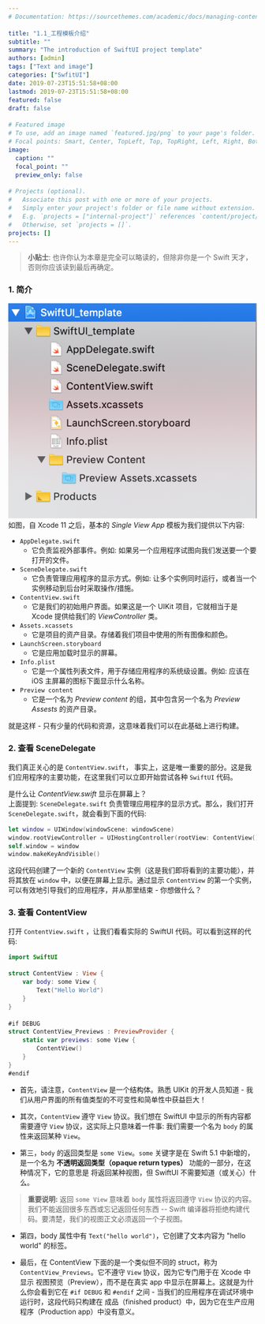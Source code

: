 ```yaml
---
# Documentation: https://sourcethemes.com/academic/docs/managing-content/

title: "1.1_工程模板介绍"
subtitle: ""
summary: "The introduction of SwiftUI project template"
authors: [admin]
tags: ["Text and image"]
categories: ["SwfitUI"]
date: 2019-07-23T15:51:58+08:00
lastmod: 2019-07-23T15:51:58+08:00
featured: false
draft: false

# Featured image
# To use, add an image named `featured.jpg/png` to your page's folder.
# Focal points: Smart, Center, TopLeft, Top, TopRight, Left, Right, BottomLeft, Bottom, BottomRight.
image:
  caption: ""
  focal_point: ""
  preview_only: false

# Projects (optional).
#   Associate this post with one or more of your projects.
#   Simply enter your project's folder or file name without extension.
#   E.g. `projects = ["internal-project"]` references `content/project/deep-learning/index.md`.
#   Otherwise, set `projects = []`.
projects: []
---
```


<!-- more -->
> **小贴士**: 也许你认为本章是完全可以略读的，但除非你是一个 Swift 天才，否则你应该读到最后再确定。

### 1. 简介
![1.1_swiftui_basic_template](img/1.1_swiftui_basic_template.png)
如图，自 Xcode 11 之后，基本的 *Single View App* 模板为我们提供以下内容:

* `AppDelegate.swift` 
  - 它负责监视外部事件。例如: 如果另一个应用程序试图向我们发送要一个要打开的文件。
* `SceneDelegate.swift` 
  - 它负责管理应用程序的显示方式。例如: 让多个实例同时运行，或者当一个实例移动到后台时采取操作/措施。
* `ContentView.swift` 
  - 它是我们的初始用户界面。如果这是一个 UIKit 项目，它就相当于是 Xcode 提供给我们的 *ViewController* 类。
* `Assets.xcassets` 
  - 它是项目的资产目录。存储着我们项目中使用的所有图像和颜色。
* `LaunchScreen.storyboard` 
  - 它是应用加载时显示的屏幕。
* `Info.plist` 
  - 它是一个属性列表文件，用于存储应用程序的系统级设置。例如: 应该在 iOS 主屏幕的图标下面显示什么名称。
* `Preview content`  
  - 它是一个名为 *Preview content* 的组，其中包含另一个名为 *Preview Assests* 的资产目录。

就是这样 - 只有少量的代码和资源，这意味着我们可以在此基础上进行构建。

### 2. 查看 SceneDelegate
我们真正关心的是 `ContentView.swift`，  事实上，这是唯一重要的部分。这是我们应用程序的主要功能，在这里我们可以立即开始尝试各种 `SwiftUI` 代码。

是什么让 _ContentView.swift_ 显示在屏幕上？  
上面提到: `SceneDelegate.swift` 负责管理应用程序的显示方式。那么，我们打开 `SceneDelegate.swift`，就会看到下面的代码:

```swift
let window = UIWindow(windowScene: windowScene)
window.rootViewController = UIHostingController(rootView: ContentView())
self.window = window
window.makeKeyAndVisible()
```

这段代码创建了一个新的 `ContentView` 实例（这是我们即将看到的主要功能），并将其放在 `window` 中，以便在屏幕上显示。通过显示 `ContentView` 的第一个实例，可以有效地引导我们的应用程序，并从那里结束 - 你想做什么？

### 3. 查看 ContentView
打开  `ContentView.swift` ，让我们看看实际的 SwiftUI 代码。可以看到这样的代码:

```swift
import SwiftUI

struct ContentView : View {
    var body: some View {
        Text("Hello World")
    }
}

#if DEBUG
struct ContentView_Previews : PreviewProvider {
    static var previews: some View {
        ContentView()
    }
}
#endif
```

* 首先，请注意，`ContentView` 是一个结构体。熟悉 UIKit 的开发人员知道 - 我们从用户界面的所有值类型的不可变性和简单性中获益巨大！

* 其次，`ContentView` 遵守 `View` 协议。我们想在 SwiftUI 中显示的所有内容都需要遵守 `View` 协议，这实际上只意味着一件事: 我们需要一个名为 `body` 的属性来返回某种 `View`。

* 第三，`body` 的返回类型是 `some View`。`some` 关键字是在 Swift 5.1 中新增的，是一个名为 **不透明返回类型（opaque return types）** 功能的一部分，在这种情况下，它的意思是 将返回某种视图，但 SwiftUI 不需要知道（或关心）什么。

> **重要说明:** 返回 `some View` 意味着 `body` 属性将返回遵守 `View` 协议的内容。我们不能返回很多东西或忘记返回任何东西 -- Swift 编译器将拒绝构建代码。要清楚，我们的视图正文必须返回一个子视图。

* 第四，body 属性中有 `Text("hello world")`，它创建了文本内容为 "hello world" 的标签。

* 最后，在 ContentView 下面的是一个类似但不同的 struct，称为 `ContentView_Previews`。它不遵守 `View` 协议，因为它专门用于在 Xcode 中显示 视图预览（Preview），而不是在真实 app 中显示在屏幕上。这就是为什么你会看到它在 `#if DEBUG` 和 `#endif` 之间 - 当我们的应用程序在调试环境中运行时，这段代码只构建在 成品（finished product）中，因为它在生产应用程序（Production app）中没有意义。